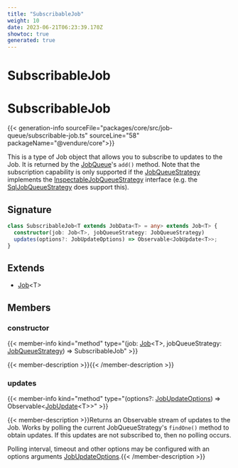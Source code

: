 ```yaml
---
title: "SubscribableJob"
weight: 10
date: 2023-06-21T06:23:39.170Z
showtoc: true
generated: true
---
```

<!-- This file was generated from the Vendure source. Do not modify. Instead, re-run the "docs:build" script -->

# SubscribableJob
<div class="symbol">


# SubscribableJob

{{< generation-info sourceFile="packages/core/src/job-queue/subscribable-job.ts" sourceLine="58" packageName="@vendure/core">}}

This is a type of Job object that allows you to subscribe to updates to the Job. It is returned
by the <a href='/typescript-api/job-queue/#jobqueue'>JobQueue</a>'s `add()` method. Note that the subscription capability is only supported
if the <a href='/typescript-api/job-queue/job-queue-strategy#jobqueuestrategy'>JobQueueStrategy</a> implements the <a href='/typescript-api/job-queue/inspectable-job-queue-strategy#inspectablejobqueuestrategy'>InspectableJobQueueStrategy</a> interface (e.g.
the <a href='/typescript-api/job-queue/sql-job-queue-strategy#sqljobqueuestrategy'>SqlJobQueueStrategy</a> does support this).

## Signature

```TypeScript
class SubscribableJob<T extends JobData<T> = any> extends Job<T> {
  constructor(job: Job<T>, jobQueueStrategy: JobQueueStrategy)
  updates(options?: JobUpdateOptions) => Observable<JobUpdate<T>>;
}
```
## Extends

 * <a href='/typescript-api/job-queue/job#job'>Job</a>&#60;T&#62;


## Members

### constructor

{{< member-info kind="method" type="(job: <a href='/typescript-api/job-queue/job#job'>Job</a>&#60;T&#62;, jobQueueStrategy: <a href='/typescript-api/job-queue/job-queue-strategy#jobqueuestrategy'>JobQueueStrategy</a>) => SubscribableJob"  >}}

{{< member-description >}}{{< /member-description >}}

### updates

{{< member-info kind="method" type="(options?: <a href='/typescript-api/job-queue/types#jobupdateoptions'>JobUpdateOptions</a>) => Observable&#60;<a href='/typescript-api/job-queue/types#jobupdate'>JobUpdate</a>&#60;T&#62;&#62;"  >}}

{{< member-description >}}Returns an Observable stream of updates to the Job. Works by polling the current JobQueueStrategy's `findOne()` method
to obtain updates. If this updates are not subscribed to, then no polling occurs.

Polling interval, timeout and other options may be configured with an options arguments <a href='/typescript-api/job-queue/types#jobupdateoptions'>JobUpdateOptions</a>.{{< /member-description >}}


</div>

